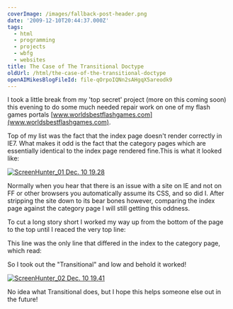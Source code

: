 ```yaml
---
coverImage: /images/fallback-post-header.png
date: '2009-12-10T20:44:37.000Z'
tags:
  - html
  - programming
  - projects
  - wbfg
  - websites
title: The Case of The Transitional Doctype
oldUrl: /html/the-case-of-the-transitional-doctype
openAIMikesBlogFileId: file-qOrpoIQNn2sAHgqX5areodk9
---
```


I took a little break from my 'top secret' project (more on this coming soon) this evening to do some much needed repair work on one of my flash games portals [www.worldsbestflashgames.com](www.worldsbestflashgames.com).

<!-- more -->

Top of my list was the fact that the index page doesn't render correctly in IE7\. What makes it odd is the fact that the category pages which are essentially identical to the index page rendered fine.This is what it looked like:

[![ScreenHunter_01 Dec. 10 19.28](/wp-content/uploads/2009/12/ScreenHunter_01-Dec.-10-19.28.jpg "ScreenHunter_01 Dec. 10 19.28")](/wp-content/uploads/2009/12/ScreenHunter_01-Dec.-10-19.28.jpg)

Normally when you hear that there is an issue with a site on IE and not on FF or other browsers you automatically assume its CSS, and so did I. After stripping the site down to its bear bones however, comparing the index page against the category page I will still getting this oddness.

To cut a long story short I worked my way up from the bottom of the page to the top until I reaced the very top line:

<!DOCTYPE html PUBLIC "-//W3C//DTD HTML 4.01 Transitional//EN">

This line was the only line that differed in the index to the category page, which read:

<!DOCTYPE html PUBLIC "-//W3C//DTD HTML 4.01//EN">

So I took out the "Transitional" and low and behold it worked!

[![ScreenHunter_02 Dec. 10 19.41](https://www.mikecann.blog/wp-content/uploads/2009/12/ScreenHunter_02-Dec.-10-19.41-1024x484.jpg "ScreenHunter_02 Dec. 10 19.41")](/wp-content/uploads/2009/12/ScreenHunter_02-Dec.-10-19.41.jpg)

No idea what Transitional does, but I hope this helps someone else out in the future!

